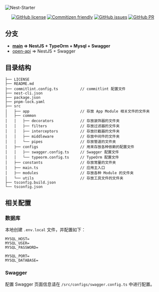 ![Nest-Starter](https://socialify.git.ci/Lmmmmmm-bb/Nest-Mysql/image?description=1&language=1&theme=Light)
<p align="center">
<a href="https://github.com/Lmmmmmm-bb/Nest-Mysql/blob/main/LICENSE"><img alt="GitHub license" src="https://img.shields.io/github/license/Lmmmmmm-bb/Nest-Mysql"></a>
<a href="http://commitizen.github.io/cz-cli/"><img alt="Commitizen friendly" src="https://img.shields.io/badge/commitizen-friendly-brightgreen.svg" /></a>
<a href="https://github.com/Lmmmmmm-bb/Nest-Mysql/issues"><img alt="GitHub issues" src="https://img.shields.io/github/issues/Lmmmmmm-bb/Nest-Mysql"></a>
<a href="https://github.com/Lmmmmmm-bb/Nest-Starter/pulls"><img alt="GitHub PR" src="https://img.shields.io/badge/PR-Welcome-%2345A2FF" /></a>
</p>

## 分支

- **[main](https://github.com/Lmmmmmm-bb/Nest-Starter/tree/main) => NestJS + TypeOrm + Mysql + Swagger**
- [open-api](https://github.com/Lmmmmmm-bb/Nest-Starter/tree/open-api) => NestJS + Swagger

## 目录结构

```
├── LICENSE
├── README.md
├── commitlint.config.ts          // commitlint 配置文件
├── nest-cli.json
├── package.json
├── pnpm-lock.yaml
├── src
│   ├── app                       // 存放 App Module 相关文件的文件夹
│   ├── common
│   │   ├── decorators            // 存放装饰器的文件夹
│   │   ├── filters               // 存放过滤器的文件夹
│   │   ├── interceptors          // 存放拦截器的文件夹
│   │   ├── middleware            // 存放中间件的文件夹
│   │   └── pipes                 // 存放管道的文件夹
│   ├── configs                   // 用来存放各种依赖的配置文件
│   │   ├── swagger.config.ts     // Swagger 配置文件
│   │   └── typeorm.config.ts     // TypeOrm 配置文件
│   ├── constants                 // 存放常量的文件夹
│   ├── main.ts                   // 应用主入口
│   ├── modules                   // 存放各种 Module 的文件夹
│   └── utils                     // 存放工具文件的文件夹
├── tsconfig.build.json
└── tsconfig.json
```

## 相关配置

### 数据库

本地创建 `.env.local` 文件，并配置如下：
```
MYSQL_HOST=
MYSQL_USER=
MYSQL_PASSWORD=

MYSQL_PORT=
MYSQL_DATABASE=
```

### Swagger

配置 Swagger 页面信息请在 `/src/configs/swagger.config.ts` 中进行配置。
